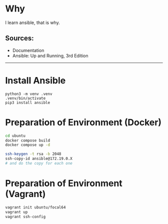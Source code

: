 # Why
I learn ansible, that is why.

## Sources:
- Documentation
- Ansible: Up and Running, 3rd Edition

---

# Install Ansible
```
python3 -m venv .venv 
.venv/bin/activate
pip3 install ansible
```

# Preparation of Environment (Docker)
```bash
cd ubuntu
docker compose build
docker compose up -d

ssh-keygen -t rsa -b 2048
ssh-copy-id ansible@172.19.0.X
# and do the copy for each one
```

# Preparation of Environment (Vagrant)
```bash
vagrant init ubuntu/focal64
vagrant up
vagrant ssh-config
```

